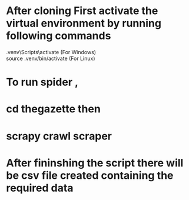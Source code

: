 
# After cloning First activate the virtual environment by running following commands

.venv\Scripts\activate (For Windows) <br/>
source .venv/bin/activate (For Linux) <br/>

# To run spider ,

# cd thegazette then



# scrapy crawl scraper

# After fininshing the script there will be  csv file created containing the required data
